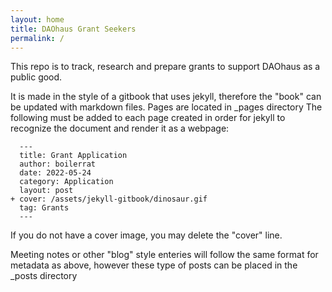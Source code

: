 ```yaml
---
layout: home
title: DAOhaus Grant Seekers
permalink: /
---
```


This repo is to track, research and prepare grants to support DAOhaus as a public good.

It is made in the style of a gitbook that uses jekyll, therefore the "book" can be updated with markdown files.
Pages are located in _pages directory
The following must be added to each page created in order for jekyll to recognize the document and render it as a webpage:
```  
  ---
  title: Grant Application
  author: boilerrat
  date: 2022-05-24
  category: Application
  layout: post
+ cover: /assets/jekyll-gitbook/dinosaur.gif
  tag: Grants
  ---
```
If you do not have a cover image, you may delete the "cover" line.

Meeting notes or other "blog" style enteries will follow the same format for metadata as above, however these type of posts can be placed in the _posts directory
